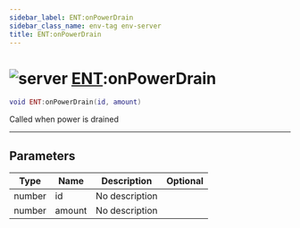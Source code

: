 ```yaml
---
sidebar_label: ENT:onPowerDrain
sidebar_class_name: env-tag env-server
title: ENT:onPowerDrain
---
```


# <img src='/img/wiki/server.png' alt='server' classname='env-tag' /> [ENT](../ent/README.md):onPowerDrain

```lua
void ENT:onPowerDrain(id, amount)
```

Called when power is drained<br/>

-----------------
## Parameters

| Type   | Name | Description | Optional |
| ------ | ---- | ----------- | -------: |
| number | id | No description |   |
| number | amount | No description |   |
